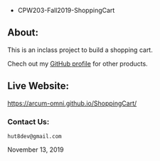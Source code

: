 * CPW203-Fall2019-ShoppingCart

## About:
This is an inclass project to build a shopping cart.

Chech out my [GitHub profile](https://github.com/arcum-omni)  for other products.

## Live Website:
https://arcum-omni.github.io/ShoppingCart/

### Contact Us:
    hut8dev@gmail.com

November 13, 2019